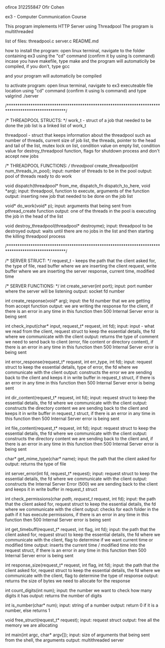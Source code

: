 ofirce
312255847 Ofir Cohen

ex3 - Computer Communication Course

This program implements HTTP Server using Threadpool
The program is multithreaded

list of files:
threadpool.c
server.c
README.md

how to install the program:
open linux terminal, navigate to the folder containing ex3
using the "cd" command (confirm it by using ls command)
incase you have makefile, type make and the program will
automaticily be compiled, if you don't, type 
gcc 

and your program will automaticily be compiled

to activate program:
open linux terminal, navigate to ex3 executeable file
location using "cd" command (confirm it using ls command) and type
valgrind ./server <port> <pool-size> <max-number-of-request>


/***************************************************************************************************/

/* THREADPOOL STRUCTS: */
work_t - struct of a job that needed to be done
the job list is a linked list of work_t

threadpool - struct that keeps information about the threadpool such as number of threads,
             current size of job list, the threads, pointer to the head and tail of the list,
             mutex lock on list, condition value on empty list, condition value for destroy_threadpool function, flags for shutdown process and don't accept new jobs


/* THREADPOOL FUNCTIONS: */
threadpool* create_threadpool(int num_threads_in_pool);
input: number of threads to be in the pool
output: pool of threads ready to do work


void dispatch(threadpool* from_me, dispatch_fn dispatch_to_here, void *arg);
input: threadpool, function to execute, arguments of the function
output: inserting new job that needed to be done on the job list


void* do_work(void* p);
input: arguments that being sent from pthread_create function
output: one of the threads in the pool is executing the job in the head of the list


void destroy_threadpool(threadpool* destroyme);
input: threadpool to be destroyed
output: waits until there are no jobs in the list and then starting the killing threadpool process


/***************************************************************************************************/

/* SERVER STRUCT: */
request_t - keeps the path that the client asked for, the type of file, read buffer where we are inserting the client request, write buffer where we are inserting the server response, current time, modified time


/* SERVER FUNCTIONS: */
int create_server(int port);
input: port number where the server will be listening
output: socket fd number


int create_response(void* arg);
input: the fd number that we are getting from accept function
output: we are writing the response for the client, if there is an error in any time in this function then 500 Internal Server error is being sent


int check_input(char* input, request_t* request, int fd);
input: input - what we read from the client, request struct to keep the essential details, the fd where we communicate with the client
output: returns the type of comment we need to send back to client (error, file content or directory content), if there is an error in any time in this function then 500 Internal Server error is being sent


int error_response(request_t* request, int err_type, int fd);
input: request struct to keep the essential details, type of error, the fd where we communicate with the client
output: constructs the error we are sending back to the client and keeps it in write buffer in request_t struct, if there is an error in any time in this function then 500 Internal Server error is being sent


int dir_content(request_t* request, int fd);
input: request struct to keep the essential details, the fd where we communicate with the client 
output: constructs the directory content we are sending back to the client and keeps it in write buffer in request_t struct, if there is an error in any time in this function then 500 Internal Server error is being sent


int file_content(request_t* request, int fd);
input: request struct to keep the essential details, the fd where we communicate with the client 
output: constructs the directory content we are sending back to the client and, if there is an error in any time in this function then 500 Internal Server error is being sent


char* get_mime_type(char* name);
input: the path that the client asked for
output: returns the type of file


int server_error(int fd, request_t* request);
input: request struct to keep the essential details, the fd where we communicate with the client 
output: constructs the Internal Server Error (500) we are sending back to the client and keeps it in write buffer in request_t struct


int check_permissions(char *path, request_t* request, int fd);
input: the path that the client asked for, request struct to keep the essential details, the fd where we communicate with the client
output: checks for each folder in the path if it has execute permissions, if there is an error in any time in this function then 500 Internal Server error is being sent


int get_timebuff(request_t* request, int flag, int fd);
input: the path that the client asked for, request struct to keep the essential details, the fd where we communicate with the client, flag to determine if we want current time or modified time
output: inserts the current time / modified time into the request struct, if there is an error in any time in this function then 500 Internal Server error is being sent


int response_size(request_t* request, int flag, int fd);
input: the path that the client asked for, request struct to keep the essential details, the fd where we communicate with the client, flag to determine the type of response
output: returns the size of bytes we need to allocate for the response


int count_digits(int num);
input: the number we want to check how many digits it has
output: returns the number of digits


int is_number(char* num);
input: string of a number
output: return 0 if it is a number, else returns 1


void free_struct(request_t* request);
input: request struct
output: free all the memory we are allocating


int main(int argc, char* argv[]);
input: size of arguments that being sent from the shell, the arguments
output: multithreaded server
